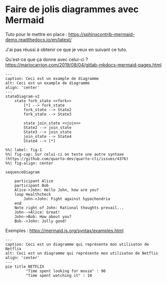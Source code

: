 # Faire de jolis diagrammes avec Mermaid

Tuto pour le mettre en place : https://sphinxcontrib-mermaid-demo.readthedocs.io/en/latest/

J'ai pas réussi à obtenir ce que je veux en suivant ce tuto.

Qu'est-ce que ça donne avec celui-ci ? https://mariocarrion.com/2019/08/04/gitlab-mkdocs-mermaid-pages.html

```{mermaid}
---
caption: Ceci est un example de diagramme
alt: Ceci est un example de diagramme
align: 'center'
---
stateDiagram-v2
    state fork_state <<fork>>
        [*] --> fork_state
        fork_state --> State2
        fork_state --> State3

        state join_state <<join>>
        State2 --> join_state
        State3 --> join_state
        join_state --> State4
        State4 --> [*]
```

```{mermaid}
%%| label: fig-1
%%| fig-cap: Sur celui-ci on teste une autre syntaxe (https://github.com/quarto-dev/quarto-cli/issues/4376)
%%| fig-align: center

sequenceDiagram

    participant Alice
    participant Bob
    Alice->John: Hello John, how are you?
    loop Healthcheck
        John->John: Fight against hypochondria
    end
    Note right of John: Rational thoughts prevail...
    John-->Alice: Great!
    John->Bob: How about you?
    Bob-->John: Jolly good!
```

Exemples : https://mermaid.js.org/syntax/examples.html


```{mermaid}
---
caption: Ceci est un diagramme qui représente mon utilisaton de Netflix
alt: Ceci est un diagramme qui représente mon utilisaton de Netflix
align: 'center'
---
pie title NETFLIX
         "Time spent looking for movie" : 90
         "Time spent watching it" : 10
```